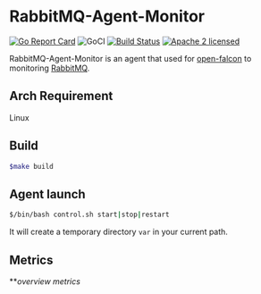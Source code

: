 # RabbitMQ-Agent-Monitor

[![Go Report Card](https://goreportcard.com/badge/github.com/chengduzhusiyu/RabbitMQ-Agent-Monitor)](https://goreportcard.com/report/github.com/chengduzhusiyu/RabbitMQ-Agent-Monitor)
![GoCI](http://goci.ele.me/na/goci/eleme/goci/badge?type=job)
[![Build Status](https://travis-ci.org/chengduzhusiyu/RabbitMQ-Agent-Monitor.svg?branch=master)](https://travis-ci.org/chengduzhusiyu/RabbitMQ-Agent-Monitor)
[![Apache 2 licensed](https://img.shields.io/badge/license-Apache2-blue.svg)](https://raw.githubusercontent.com/oklog/run/master/LICENSE)

RabbitMQ-Agent-Monitor is an agent that used for [open-falcon](http://open-falcon.org/) to monitoring [RabbitMQ](https://www.rabbitmq.com/).

## Arch Requirement
Linux

## Build

```bash
$make build
```

## Agent launch

```bash
$/bin/bash control.sh start|stop|restart
```
It will create a temporary directory `var` in your current path.

## Metrics

***overview metrics*